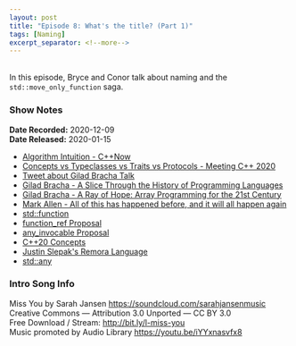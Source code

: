 ```yaml
---
layout: post
title: "Episode 8: What's the title? (Part 1)"
tags: [Naming]
excerpt_separator: <!--more-->
---
```


<div id="buzzsprout-player-7309807"></div>
<script src="https://www.buzzsprout.com/1501960/7309807-episode-8-what-s-the-title-part-1.js?container_id=buzzsprout-player-7309807&player=small" type="text/javascript" charset="utf-8"></script>

<br>In this episode, Bryce and Conor talk about naming and the `std::move_only_function` saga.

<!--more-->

### Show Notes

**Date Recorded:** 2020-12-09 <br>
**Date Released:** 2020-01-15

* [Algorithm Intuition - C++Now](https://www.youtube.com/watch?v=48gV1SNm3WA)
* [Concepts vs Typeclasses vs Traits vs Protocols - Meeting C++ 2020](https://www.youtube.com/watch?v=Qh7QdG5RK9E)
* [Tweet about Gilad Bracha Talk](https://twitter.com/code_report/status/1347753311743725568?s=20)
* [Gilad Bracha - A Slice Through the History of Programming Languages](https://youtu.be/91fjAbsJdUo)
* [Gilad Bracha - A Ray of Hope: Array Programming for the 21st Century](https://youtu.be/x1FoTYnJxeY)
* [Mark Allen - All of this has happened before, and it will all happen again](https://youtu.be/jmRE5pXFi04)
* [std::function](https://en.cppreference.com/w/cpp/utility/functional/function)
* [function_ref Proposal](http://www.open-std.org/jtc1/sc22/wg21/docs/papers/2018/p0792r2.html)
* [any_invocable Proposal](http://www.open-std.org/jtc1/sc22/wg21/docs/papers/2020/p0288r6.html)
* [C++20 Concepts](https://en.cppreference.com/w/cpp/language/constraints)
* [Justin Slepak's Remora Language](https://arxiv.org/abs/1912.13451)
* [std::any](https://en.cppreference.com/w/cpp/utility/any)

### Intro Song Info

Miss You by Sarah Jansen https://soundcloud.com/sarahjansenmusic<br>
Creative Commons — Attribution 3.0 Unported — CC BY 3.0<br>
Free Download / Stream: http://bit.ly/l-miss-you<br>
Music promoted by Audio Library https://youtu.be/iYYxnasvfx8<br>
